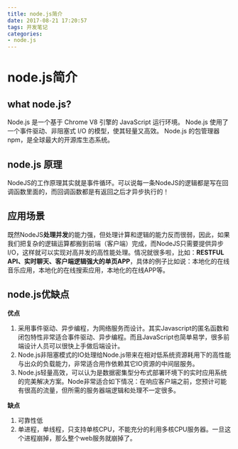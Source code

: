 ```yaml
---
title: node.js简介
date: 2017-08-21 17:20:57
tags: 开发笔记
categories:
- node.js
---
```

# node.js简介

## what node.js?

Node.js 是一个基于 Chrome V8 引擎的 JavaScript 运行环境。
Node.js 使用了一个事件驱动、非阻塞式 I/O 的模型，使其轻量又高效。
Node.js 的包管理器 npm，是全球最大的开源库生态系统。

## node.js 原理

NodeJS的工作原理其实就是事件循环。可以说每一条NodeJS的逻辑都是写在回调函数里面的，而回调函数都是有返回之后才异步执行的！

## 应用场景

既然NodeJS**处理并发**的能力强，但处理计算和逻辑的能力反而很弱，因此，如果我们把复杂的逻辑运算都搬到前端（客户端）完成，而NodeJS只需要提供异步I/O，这样就可以实现对高并发的高性能处理。情况就很多啦，比如：**RESTFUL API、实时聊天、客户端逻辑强大的单页APP**，具体的例子比如说：本地化的在线音乐应用，本地化的在线搜索应用，本地化的在线APP等。

## node.js优缺点

**优点**
1. 采用事件驱动、异步编程，为网络服务而设计。其实Javascript的匿名函数和闭包特性非常适合事件驱动、异步编程。而且JavaScript也简单易学，很多前端设计人员可以很快上手做后端设计。
2. Node.js非阻塞模式的IO处理给Node.js带来在相对低系统资源耗用下的高性能与出众的负载能力，非常适合用作依赖其它IO资源的中间层服务。
3. Node.js轻量高效，可以认为是数据密集型分布式部署环境下的实时应用系统的完美解决方案。Node非常适合如下情况：在响应客户端之前，您预计可能有很高的流量，但所需的服务器端逻辑和处理不一定很多。

**缺点**
1. 可靠性低
2. 单进程，单线程，只支持单核CPU，不能充分的利用多核CPU服务器。一旦这个进程崩掉，那么整个web服务就崩掉了。
